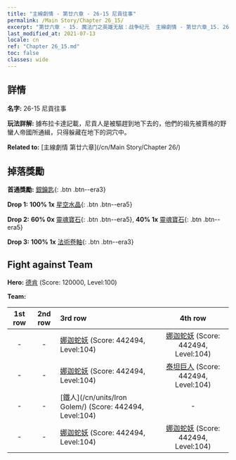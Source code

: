 ```yaml
---
title: "主線劇情 - 第廿六章 - 26-15 尼貢往事"
permalink: /Main Story/Chapter 26_15/
excerpt: "第廿六章 - 15. 魔法门之英雄无敌：战争纪元  主線劇情 - 第廿六章_15. 26-15 尼貢往事"
last_modified_at: 2021-07-13
locale: cn
ref: "Chapter 26_15.md"
toc: false
classes: wide
---
```


## 詳情

 **名字:** 26-15 尼貢往事

 **玩法詳解:** 據布拉卡達記載，尼貢人是被驅趕到地下去的，他們的祖先被賈格的野蠻人帝國所通緝，只得躲藏在地下的洞穴中。

 **Related to:** [主線劇情 第廿六章](/cn/Main Story/Chapter 26/)

## 掉落獎勵

 **首通獎勵:** [銀鑰匙](/cn/Items/con_693/){: .btn .btn--era3}

 **Drop 1:** **100% 1x** [星空水晶](/cn/Items/mat_94/){: .btn .btn--era5}

 **Drop 2:** **60% 0x** [靈魂寶石](/cn/Items/mat_86/){: .btn .btn--era5}, **40% 1x** [靈魂寶石](/cn/Items/mat_86/){: .btn .btn--era5}

 **Drop 3:** **100% 1x** [法術卷軸](/cn/Items/con_694/){: .btn .btn--era3}


## Fight against Team
 **Hero:** [德肯](/cn/heroes/Dracon/) (Score: 120000, Level:100)

 **Team:**


  | 1st row | 2nd row | 3rd row | 4th row |
  |:----:|:----:|:----|:----:|
  | - | - | [娜迦蛇妖](/cn/units/Naga/) (Score: 442494, Level:104)  | [娜迦蛇妖](/cn/units/Naga/) (Score: 442494, Level:104)  |
  | - | - | [娜迦蛇妖](/cn/units/Naga/) (Score: 442494, Level:104)  | [泰坦巨人](/cn/units/Giant/) (Score: 442494, Level:104)  |
  | - | - | [鐵人](/cn/units/Iron Golem/) (Score: 442494, Level:104)  | - |
  | - | - | [娜迦蛇妖](/cn/units/Naga/) (Score: 442494, Level:104)  | [娜迦蛇妖](/cn/units/Naga/) (Score: 442494, Level:104)  |


